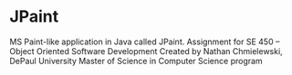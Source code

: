 # JPaint
MS Paint-like application in Java called JPaint.
Assignment for SE 450 – Object Oriented Software Development
Created by Nathan Chmielewski, DePaul University Master of Science in Computer Science program
